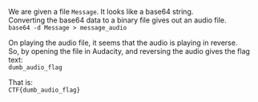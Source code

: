 We are given a file `Message`. It looks like a base64 string.  
Converting the base64 data to a binary file gives out an audio file.  
`base64 -d Message > message_audio`

On playing the audio file, it seems that the audio is playing in reverse.  
So, by opening the file in Audacity, and reversing the audio gives the flag text:  
`dumb_audio_flag`

That is:  
`CTF{dumb_audio_flag}`

